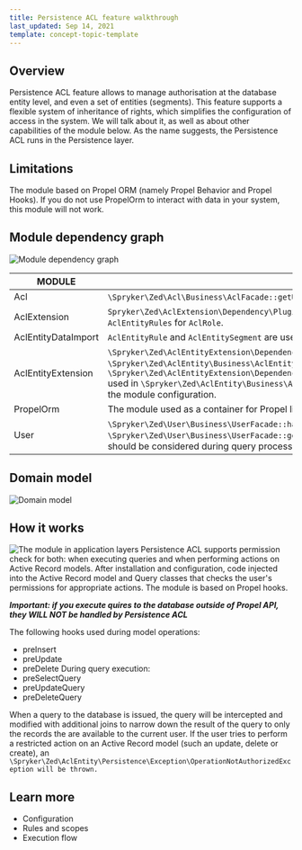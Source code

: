 ```yaml
---
title: Persistence ACL feature walkthrough
last_updated: Sep 14, 2021
template: concept-topic-template
---
```


## Overview
Persistence ACL feature allows to manage authorisation at the database entity level, and even a set of entities (segments). 
This feature supports a flexible system of inheritance of rights, which simplifies the configuration of access in the system. 
We will talk about it, as well as about other capabilities of the module below.
As the name suggests, the Persistence ACL runs in the Persistence layer.

## Limitations
The module based on Propel ORM (namely Propel Behavior and Propel Hooks). If you do not use PropelOrm to interact with data in your system, this module will not work.

## Module dependency graph
![Module dependency graph](https://confluence-connect.gliffy.net/embed/image/b15ac7bf-e35f-4298-90da-b7d0c8227be9.png?utm_medium=live&utm_source=custom)

| MODULE | DESCRIPTION |
|-----|-----|
| Acl | `\Spryker\Zed\Acl\Business\AclFacade::getUserRoles()` used to obtain logged in user `AclRoles`. |
| AclExtension | `Spryker\Zed\AclExtension\Dependency\Plugin\AclRolePostSavePluginInterface` used to save `AclEntityRules` for `AclRole`.|
| AclEntityDataImport | `AclEntityRule` and `AclEntitySegment` are used for the data imports. |
| AclEntityExtension |  `\Spryker\Zed\AclEntityExtension\Dependency\Plugin\AclEntityDisablerPluginInterface` used in `\Spryker\Zed\AclEntity\Business\AclEntityFacade::isActive()` to determine if feature enabled. <br /> `\Spryker\Zed\AclEntityExtension\Dependency\Plugin\AclEntityMetadataConfigExpanderPluginInterface` used in `\Spryker\Zed\AclEntity\Business\AclEntityFacade::getAclEntityMetadataConfig()` to expand the module configuration. |
| PropelOrm | The module used as a container for Propel library. |
| User | `\Spryker\Zed\User\Business\UserFacade::hasCurrentUser()` used to check if the user is logged in. <br /> `\Spryker\Zed\User\Business\UserFacade::getCurrentUser()` used to determine `AclEntityRules` which should be considered during query processing. |

## Domain model
![Domain model](https://confluence-connect.gliffy.net/embed/image/4fe4c0ba-1192-4aca-97f8-d996dfccc583.png?utm_medium=live&utm_source=custom)

## How it works
![The module in application layers](https://confluence-connect.gliffy.net/embed/image/13f16eaa-9491-43ab-887d-0004c716eef4.png?utm_medium=live&utm_source=custom)
Persistence ACL supports permission check for both: when executing queries and when performing actions on Active Record models.
After installation and configuration, code injected into the Active Record model and Query classes that checks the user's permissions for appropriate actions.
The module is based on Propel hooks.

**_Important: if you execute quires to the database outside of Propel API, they WILL NOT be handled by Persistence ACL_**

The following hooks used during model operations:
- preInsert
- preUpdate
- preDelete
During query execution:
- preSelectQuery
- preUpdateQuery
- preDeleteQuery

When a query to the database is issued, the query will be intercepted and modified with additional joins to narrow down the result of the query to only the records the are available to the current user.
If the user tries to perform a restricted action on an Active Record model (such an update, delete or create),
an `\Spryker\Zed\AclEntity\Persistence\Exception\OperationNotAuthorizedException will be thrown.`

## Learn more
- Configuration <!---LINK-->
- Rules and scopes <!---LINK-->
- Execution flow <!---LINK-->
